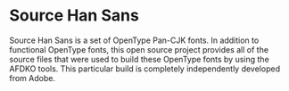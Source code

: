 # Source Han Sans
Source Han Sans is a set of OpenType Pan-CJK fonts. In addition to functional OpenType fonts, this open source project provides all of the source files that were used to build these OpenType fonts by using the AFDKO tools.
This particular build is completely independently developed from Adobe.
